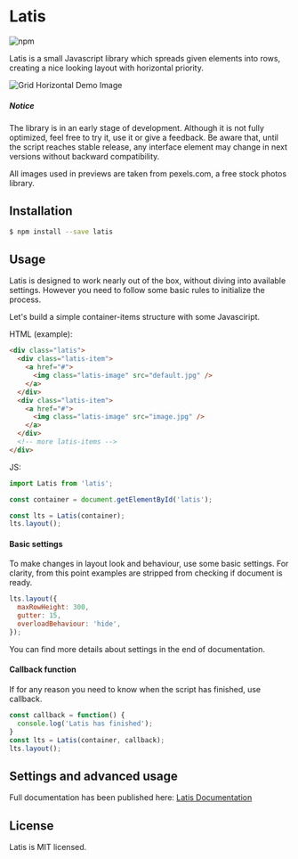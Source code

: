 # Latis

![npm](https://img.shields.io/npm/v/latis.svg?color=%237fa68e)

Latis is a small Javascript library which spreads given elements into rows, creating a nice looking layout with horizontal priority.


![Grid Horizontal Demo Image](http://igor.migasiewicz.pl/latis/promo/Latis_CoverExample.jpg)

##### Notice
The library is in an early stage of development. Although it is not fully optimized, feel free to try it, use it or give a feedback. Be aware that, until the script reaches stable release, any interface element may change in next versions without backward compatibility.

All images used in previews are taken from pexels.com, a free stock photos library.

## Installation

```bash
$ npm install --save latis
```

## Usage

Latis is designed to work nearly out of the box, without diving into available settings. However you need to follow some basic rules to initialize the process.

Let's build a simple container-items structure with some Javasciript.

HTML (example):
```html
<div class="latis">
  <div class="latis-item">
    <a href="#">
      <img class="latis-image" src="default.jpg" />
    </a>
  </div>
  <div class="latis-item">
    <a href="#">
      <img class="latis-image" src="image.jpg" />
    </a>
  </div>
  <!-- more latis-items -->
</div>
```

JS:
```javascript
import Latis from 'latis';

const container = document.getElementById('latis');

const lts = Latis(container);
lts.layout();
```

#### Basic settings
To make changes in layout look and behaviour, use some basic settings.
For clarity, from this point examples are stripped from checking if document is ready.

```javascript
lts.layout({
  maxRowHeight: 300,
  gutter: 15,
  overloadBehaviour: 'hide',
});
```

You can find more details about settings in the end of documentation.

#### Callback function
If for any reason you need to know when the script has finished, use callback.

```javascript
const callback = function() {
  console.log('Latis has finished');
}
const lts = Latis(container, callback);
lts.layout();
```

## Settings and advanced usage
Full documentation has been published here: [Latis Documentation](http://dev.migasiewicz.pl/latis)

## License

Latis is MIT licensed.
